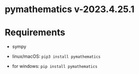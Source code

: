 # pymathematics v-2023.4.25.1

# Requirements
* sympy

* linux/macOS: `pip3 install pymathematics`
* for windows: `pip install pymathematics`
 
